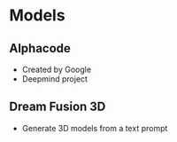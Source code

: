 # Models

## Alphacode

- Created by Google
- Deepmind project

## Dream Fusion 3D

- Generate 3D models from a text prompt
